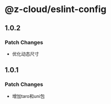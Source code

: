 # @z-cloud/eslint-config

## 1.0.2

### Patch Changes

- 优化动态尺寸

## 1.0.1

### Patch Changes

- 增加taro和uni包
